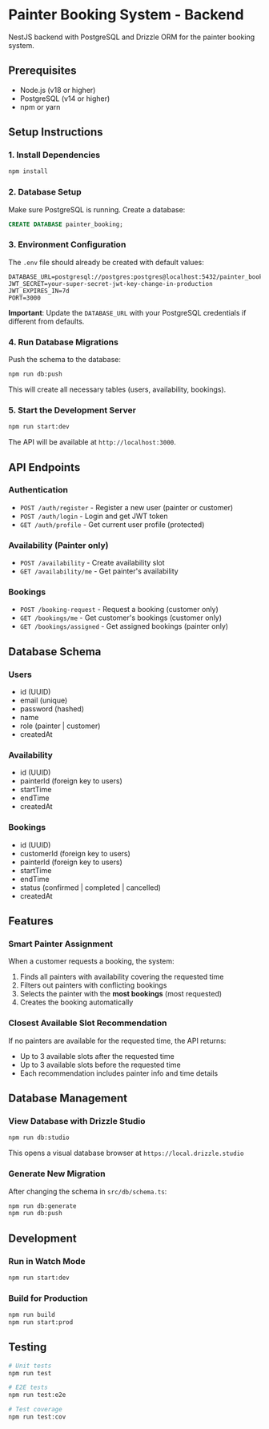 # Painter Booking System - Backend

NestJS backend with PostgreSQL and Drizzle ORM for the painter booking system.

## Prerequisites

- Node.js (v18 or higher)
- PostgreSQL (v14 or higher)
- npm or yarn

## Setup Instructions

### 1. Install Dependencies

```bash
npm install
```

### 2. Database Setup

Make sure PostgreSQL is running. Create a database:

```sql
CREATE DATABASE painter_booking;
```

### 3. Environment Configuration

The `.env` file should already be created with default values:

```env
DATABASE_URL=postgresql://postgres:postgres@localhost:5432/painter_booking
JWT_SECRET=your-super-secret-jwt-key-change-in-production
JWT_EXPIRES_IN=7d
PORT=3000
```

**Important**: Update the `DATABASE_URL` with your PostgreSQL credentials if different from defaults.

### 4. Run Database Migrations

Push the schema to the database:

```bash
npm run db:push
```

This will create all necessary tables (users, availability, bookings).

### 5. Start the Development Server

```bash
npm run start:dev
```

The API will be available at `http://localhost:3000`.

## API Endpoints

### Authentication

- `POST /auth/register` - Register a new user (painter or customer)
- `POST /auth/login` - Login and get JWT token
- `GET /auth/profile` - Get current user profile (protected)

### Availability (Painter only)

- `POST /availability` - Create availability slot
- `GET /availability/me` - Get painter's availability

### Bookings

- `POST /booking-request` - Request a booking (customer only)
- `GET /bookings/me` - Get customer's bookings (customer only)
- `GET /bookings/assigned` - Get assigned bookings (painter only)

## Database Schema

### Users

- id (UUID)
- email (unique)
- password (hashed)
- name
- role (painter | customer)
- createdAt

### Availability

- id (UUID)
- painterId (foreign key to users)
- startTime
- endTime
- createdAt

### Bookings

- id (UUID)
- customerId (foreign key to users)
- painterId (foreign key to users)
- startTime
- endTime
- status (confirmed | completed | cancelled)
- createdAt

## Features

### Smart Painter Assignment

When a customer requests a booking, the system:

1. Finds all painters with availability covering the requested time
2. Filters out painters with conflicting bookings
3. Selects the painter with the **most bookings** (most requested)
4. Creates the booking automatically

### Closest Available Slot Recommendation

If no painters are available for the requested time, the API returns:

- Up to 3 available slots after the requested time
- Up to 3 available slots before the requested time
- Each recommendation includes painter info and time details

## Database Management

### View Database with Drizzle Studio

```bash
npm run db:studio
```

This opens a visual database browser at `https://local.drizzle.studio`

### Generate New Migration

After changing the schema in `src/db/schema.ts`:

```bash
npm run db:generate
npm run db:push
```

## Development

### Run in Watch Mode

```bash
npm run start:dev
```

### Build for Production

```bash
npm run build
npm run start:prod
```

## Testing

```bash
# Unit tests
npm run test

# E2E tests
npm run test:e2e

# Test coverage
npm run test:cov
```
